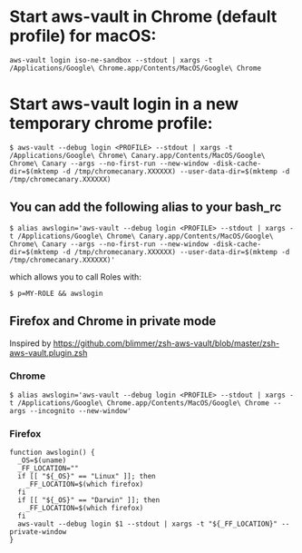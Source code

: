 # Start aws-vault in Chrome (default profile) for macOS:

`aws-vault login iso-ne-sandbox --stdout | xargs -t /Applications/Google\ Chrome.app/Contents/MacOS/Google\ Chrome`


# Start aws-vault login in a new temporary chrome profile:

` $ aws-vault --debug login <PROFILE> --stdout | xargs -t /Applications/Google\ Chrome\ Canary.app/Contents/MacOS/Google\ Chrome\ Canary --args --no-first-run --new-window -disk-cache-dir=$(mktemp -d /tmp/chromecanary.XXXXXX) --user-data-dir=$(mktemp -d /tmp/chromecanary.XXXXXX) `


## You can add the following alias to your bash_rc

` $ alias awslogin='aws-vault --debug login <PROFILE> --stdout | xargs -t /Applications/Google\ Chrome\ Canary.app/Contents/MacOS/Google\ Chrome\ Canary --args --no-first-run --new-window -disk-cache-dir=$(mktemp -d /tmp/chromecanary.XXXXXX) --user-data-dir=$(mktemp -d /tmp/chromecanary.XXXXXX)' `

which allows you to call Roles with:

`$ p=MY-ROLE && awslogin`


## Firefox and Chrome in private mode
Inspired by https://github.com/blimmer/zsh-aws-vault/blob/master/zsh-aws-vault.plugin.zsh

### Chrome
` $ alias awslogin='aws-vault --debug login <PROFILE> --stdout | xargs -t /Applications/Google\ Chrome.app/Contents/MacOS/Google\ Chrome --args --incognito --new-window' `

### Firefox

```
function awslogin() {
  _OS=$(uname)
  _FF_LOCATION=""
  if [[ "${_OS}" == "Linux" ]]; then
    _FF_LOCATION=$(which firefox)
  fi
  if [[ "${_OS}" == "Darwin" ]]; then
    _FF_LOCATION=$(which firefox)
  fi
  aws-vault --debug login $1 --stdout | xargs -t "${_FF_LOCATION}" --private-window
}
```
